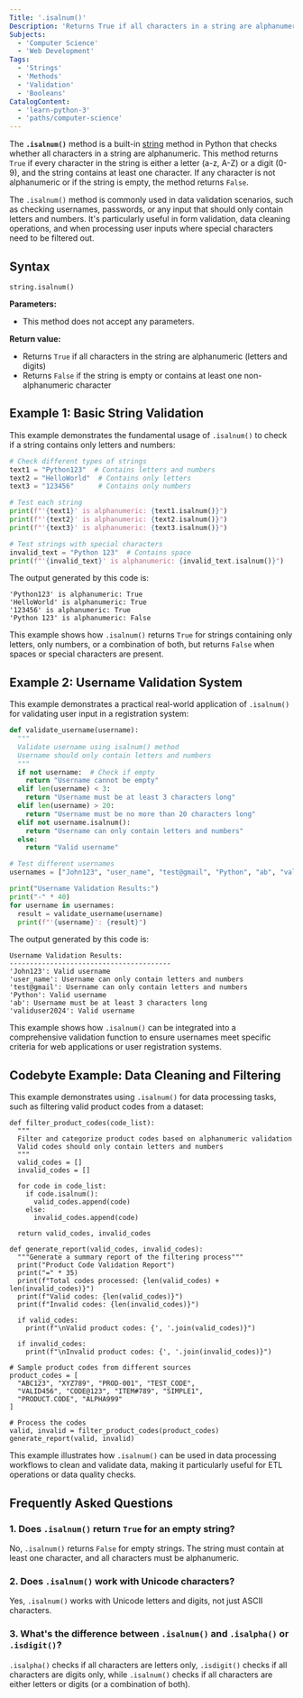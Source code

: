 ```yaml
---
Title: '.isalnum()'
Description: 'Returns True if all characters in a string are alphanumeric (letters and numbers).'
Subjects:
  - 'Computer Science'
  - 'Web Development'
Tags:
  - 'Strings'
  - 'Methods'
  - 'Validation'
  - 'Booleans'
CatalogContent:
  - 'learn-python-3'
  - 'paths/computer-science'
---
```


The **`.isalnum()`** method is a built-in [string](https://www.codecademy.com/resources/docs/python/strings) method in Python that checks whether all characters in a string are alphanumeric. This method returns `True` if every character in the string is either a letter (a-z, A-Z) or a digit (0-9), and the string contains at least one character. If any character is not alphanumeric or if the string is empty, the method returns `False`.

The `.isalnum()` method is commonly used in data validation scenarios, such as checking usernames, passwords, or any input that should only contain letters and numbers. It's particularly useful in form validation, data cleaning operations, and when processing user inputs where special characters need to be filtered out.

## Syntax

```pseudo
string.isalnum()
```

**Parameters:**

- This method does not accept any parameters.

**Return value:**

- Returns `True` if all characters in the string are alphanumeric (letters and digits)
- Returns `False` if the string is empty or contains at least one non-alphanumeric character

## Example 1: Basic String Validation

This example demonstrates the fundamental usage of `.isalnum()` to check if a string contains only letters and numbers:

```py
# Check different types of strings
text1 = "Python123"  # Contains letters and numbers
text2 = "HelloWorld"  # Contains only letters
text3 = "123456"      # Contains only numbers

# Test each string
print(f"'{text1}' is alphanumeric: {text1.isalnum()}")
print(f"'{text2}' is alphanumeric: {text2.isalnum()}")
print(f"'{text3}' is alphanumeric: {text3.isalnum()}")

# Test strings with special characters
invalid_text = "Python 123"  # Contains space
print(f"'{invalid_text}' is alphanumeric: {invalid_text.isalnum()}")
```

The output generated by this code is:

```shell
'Python123' is alphanumeric: True
'HelloWorld' is alphanumeric: True
'123456' is alphanumeric: True
'Python 123' is alphanumeric: False
```

This example shows how `.isalnum()` returns `True` for strings containing only letters, only numbers, or a combination of both, but returns `False` when spaces or special characters are present.

## Example 2: Username Validation System

This example demonstrates a practical real-world application of `.isalnum()` for validating user input in a registration system:

```py
def validate_username(username):
  """
  Validate username using isalnum() method
  Username should only contain letters and numbers
  """
  if not username:  # Check if empty
    return "Username cannot be empty"
  elif len(username) < 3:
    return "Username must be at least 3 characters long"
  elif len(username) > 20:
    return "Username must be no more than 20 characters long"
  elif not username.isalnum():
    return "Username can only contain letters and numbers"
  else:
    return "Valid username"

# Test different usernames
usernames = ["John123", "user_name", "test@gmail", "Python", "ab", "validuser2024"]

print("Username Validation Results:")
print("-" * 40)
for username in usernames:
  result = validate_username(username)
  print(f"'{username}': {result}")
```

The output generated by this code is:

```shell
Username Validation Results:
----------------------------------------
'John123': Valid username
'user_name': Username can only contain letters and numbers
'test@gmail': Username can only contain letters and numbers
'Python': Valid username
'ab': Username must be at least 3 characters long
'validuser2024': Valid username
```

This example shows how `.isalnum()` can be integrated into a comprehensive validation function to ensure usernames meet specific criteria for web applications or user registration systems.

## Codebyte Example: Data Cleaning and Filtering

This example demonstrates using `.isalnum()` for data processing tasks, such as filtering valid product codes from a dataset:

```codebyte/python
def filter_product_codes(code_list):
  """
  Filter and categorize product codes based on alphanumeric validation
  Valid codes should only contain letters and numbers
  """
  valid_codes = []
  invalid_codes = []

  for code in code_list:
    if code.isalnum():
      valid_codes.append(code)
    else:
      invalid_codes.append(code)

  return valid_codes, invalid_codes

def generate_report(valid_codes, invalid_codes):
  """Generate a summary report of the filtering process"""
  print("Product Code Validation Report")
  print("=" * 35)
  print(f"Total codes processed: {len(valid_codes) + len(invalid_codes)}")
  print(f"Valid codes: {len(valid_codes)}")
  print(f"Invalid codes: {len(invalid_codes)}")

  if valid_codes:
    print(f"\nValid product codes: {', '.join(valid_codes)}")

  if invalid_codes:
    print(f"\nInvalid product codes: {', '.join(invalid_codes)}")

# Sample product codes from different sources
product_codes = [
  "ABC123", "XYZ789", "PROD-001", "TEST_CODE",
  "VALID456", "CODE@123", "ITEM#789", "SIMPLE1",
  "PRODUCT.CODE", "ALPHA999"
]

# Process the codes
valid, invalid = filter_product_codes(product_codes)
generate_report(valid, invalid)
```

This example illustrates how `.isalnum()` can be used in data processing workflows to clean and validate data, making it particularly useful for ETL operations or data quality checks.

## Frequently Asked Questions

### 1. Does `.isalnum()` return `True` for an empty string?

No, `.isalnum()` returns `False` for empty strings. The string must contain at least one character, and all characters must be alphanumeric.

### 2. Does `.isalnum()` work with Unicode characters?

Yes, `.isalnum()` works with Unicode letters and digits, not just ASCII characters.

### 3. What's the difference between `.isalnum()` and `.isalpha()` or `.isdigit()`?

`.isalpha()` checks if all characters are letters only, `.isdigit()` checks if all characters are digits only, while `.isalnum()` checks if all characters are either letters or digits (or a combination of both).
